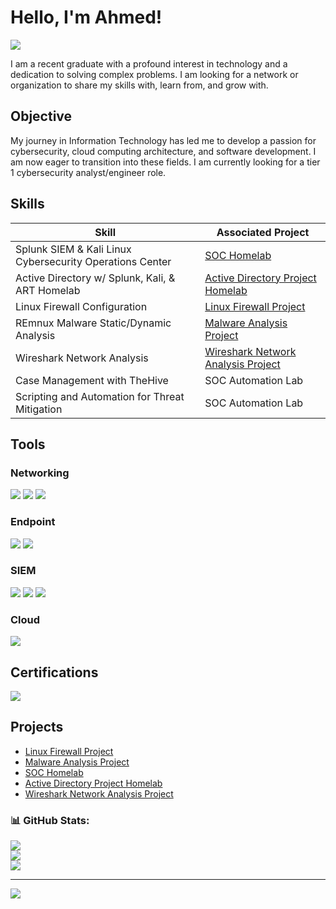 # Hello, I'm Ahmed!
<a href="https://linkedin.com/in/ahuruse"><img src="https://img.shields.io/badge/-LinkedIn-0072b1?&style=for-the-badge&logo=linkedin&logoColor=white" /></a>


I am a recent graduate with a profound interest in technology and a dedication to solving complex problems. I am looking for a network or organization to share my skills with, learn from, and grow with.

## Objective

My journey in Information Technology has led me to develop a passion for cybersecurity, cloud computing architecture, and software development. I am now eager to transition into these fields. I am currently looking for a tier 1 cybersecurity analyst/engineer role.

## Skills

| Skill                                         | Associated Project         |
|-----------------------------------------------|----------------------------|
| Splunk SIEM & Kali Linux Cybersecurity Operations Center         |<a href="https://github.com/AhmedHuruse/CybersecurityOperationsCenter-Homelab"> SOC Homelab</a>|
| Active Directory w/ Splunk, Kali, & ART Homelab | <a href="https://github.com/AhmedHuruse/ActiveDirectory-Kali-ART-Splunk">Active Directory Project Homelab</a>|
| Linux Firewall Configuration                  |  <a href="https://github.com/AhmedHuruse/LinuxIPTablesFirewallConfiguration">Linux Firewall Project</a>|
| REmnux Malware Static/Dynamic Analysis        | <a href="https://github.com/AhmedHuruse/REMnux-MalwareAnalysis">Malware Analysis Project</a>|
| Wireshark Network Analysis     | <a href="https://github.com/AhmedHuruse/NetworkAnalysisAndExfiltrationProject-Wireshark">Wireshark Network Analysis Project</a>|
| Case Management with TheHive                  | SOC Automation Lab|
| Scripting and Automation for Threat Mitigation | SOC Automation Lab|

## Tools

### Networking
<div>
    <img src="https://img.shields.io/badge/-Wireshark-1679A7?&style=for-the-badge&logo=Wireshark&logoColor=white" />
    <img src="https://img.shields.io/badge/-Suricata-EF3B2D?&style=for-the-badge&logo=Suricata&logoColor=white" />
    <img src="https://img.shields.io/badge/-Zeek-777BB4?&style=for-the-badge&logo=Zeek&logoColor=white" />
</div>

### Endpoint
<div>
    <img src="https://img.shields.io/badge/-Microsoft_Defender_for_Endpoint-00A4EF?&style=for-the-badge&logo=Microsoft&logoColor=white" />
    <img src="https://img.shields.io/badge/-Velociraptor-4B275F?&style=for-the-badge&logo=Velociraptor&logoColor=white" />
</div>

### SIEM
<div>
    <img src="https://img.shields.io/badge/-Microsoft_Sentinel-0078D4?&style=for-the-badge&logo=Microsoft&logoColor=white" />
    <img src="https://img.shields.io/badge/-Splunk-000000?&style=for-the-badge&logo=Splunk&logoColor=white" />
    <img src="https://img.shields.io/badge/-Elastic-005571?&style=for-the-badge&logo=Elastic&logoColor=white" />
</div>

### Cloud
<div>
    <img src="https://img.shields.io/badge/-Amazon_AWS-232F3E?&style=for-the-badge&logo=Amazon-AWS&logoColor=white" />
<div>

## Certifications
<div>
<img src="https://img.shields.io/badge/-Security%2B-FF0000?&style=for-the-badge&logo=CompTIA&logoColor=white" />

</div>

## Projects
- <a href="https://github.com/AhmedHuruse/LinuxIPTablesFirewallConfiguration">Linux Firewall Project</a>
- <a href="https://github.com/AhmedHuruse/REMnux-MalwareAnalysis">Malware Analysis Project</a>
- <a href="https://github.com/AhmedHuruse/CybersecurityOperationsCenter-Homelab"> SOC Homelab</a>
- <a href="https://github.com/AhmedHuruse/ActiveDirectory-Kali-ART-Splunk">Active Directory Project Homelab</a>
-  <a href="https://github.com/AhmedHuruse/NetworkAnalysisAndExfiltrationProject-Wireshark">Wireshark Network Analysis Project</a>

### 📊 GitHub Stats:
![](https://github-readme-stats.vercel.app/api?username=AhmedHuruse&theme=dark&hide_border=false&include_all_commits=false&count_private=false)<br/>
![](https://github-readme-streak-stats.herokuapp.com/?user=AhmedHuruse&theme=dark&hide_border=false)<br/>
![](https://github-readme-stats.vercel.app/api/top-langs/?username=AhmedHuruse&theme=dark&hide_border=false&include_all_commits=false&count_private=false&layout=compact)

---
[![](https://visitcount.itsvg.in/api?id=AhmedHuruse&icon=0&color=0)](https://visitcount.itsvg.in)

<!-- Proudly created with GPRM ( https://gprm.itsvg.in ) -->
